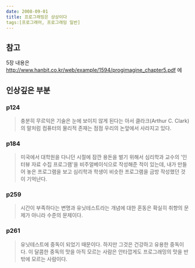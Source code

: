 ```yaml
---
date: 2008-09-01
title: 프로그래밍은 상상이다
tags:[프로그래머, 프로그래밍 일반]
---
```


## 참고
5장 내용은 <http://www.hanbit.co.kr/web/example/1594/progimagine_chapter5.pdf> 에


## 인상깊은 부분
### p124
> 충분히 무르익은 기술은 눈에 보이지 않게 된다는 아서 클라크(Arthur C. Clark)의 말처럼 컴퓨터의 물리적 존재는 점점 우리의 논앞에서 사라지고 있다.

### p184
> 미국에서 대학원을 다니던 시절에 잠깐 용돈을 벌기 위해서 심리학과 교수의 '인터뷰 자료 수집 프로그램'을 비주얼베이식으로 작성해준 적이 있는데, 
> 내가 만들어 놓은 프로그램을 보고 심리학과 학생이 비슷한 프로그램을 금방 작성했던 것이 기억난다.

### p259
> 시간이 부족하다는 변명과 유닛테스트라는 개념에 대한 혼동은 확실히 취향의 문제가 아니라 수준의 문제이다.

### p261
> 유닛테스트에 중독이 되었기 때문이다. 하지만 그것은 건강하고 유용한 중독이다. 이 달콤한 중독의 맛을 아직 모르는 사람은 안타깝게도 프로그래밍의 맛을 반밖에 모르는 사람이다.
